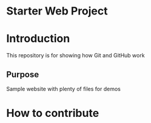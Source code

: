 # Starter Web Project

# Introduction

This repository is for showing how Git and GitHub work

## Purpose

Sample website with plenty of files for demos

# How to contribute
